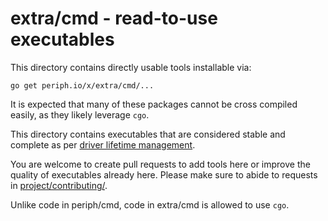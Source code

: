 # extra/cmd - read-to-use executables

This directory contains directly usable tools installable via:

```
go get periph.io/x/extra/cmd/...
```

It is expected that many of these packages cannot be cross compiled easily, as
they likely leverage `cgo`.

This directory contains executables that are considered stable and complete as
per [driver lifetime
management](https://periph.io/project/#driver-lifetime-management).

You are welcome to create pull requests to add tools here or improve the
quality of executables already here. Please make sure to abide to requests in
[project/contributing/](https://periph.io/project/contributing/).

Unlike code in periph/cmd, code in extra/cmd is allowed to use `cgo`.
